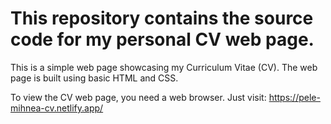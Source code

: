 # This repository contains the source code for my personal CV web page.
This is a simple web page showcasing my Curriculum Vitae (CV). The web page is built using basic HTML and CSS.

To view the CV web page, you need a web browser. Just visit:
https://pele-mihnea-cv.netlify.app/
